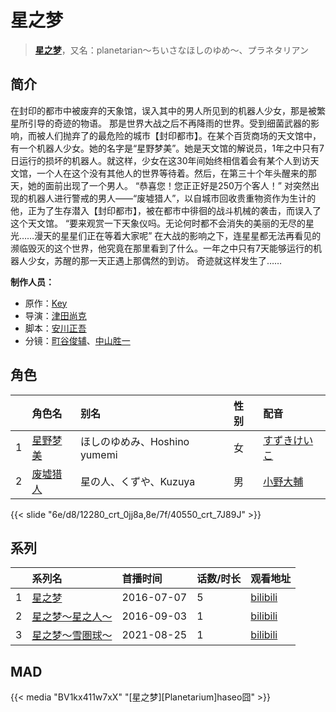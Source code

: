# 星之梦


> <u>**[星之梦](http://bgm.tv/subject/176518)**</u>，又名：planetarian～ちいさなほしのゆめ～、プラネタリアン

## 简介


在封印的都市中被废弃的天象馆，误入其中的男人所见到的机器人少女，那是被繁星所引导的奇迹的物语。
那是世界大战之后不再降雨的世界。受到细菌武器的影响，而被人们抛弃了的最危险的城市【封印都市】。在某个百货商场的天文馆中，有一个机器人少女。她的名字是“星野梦美”。她是天文馆的解说员，1年之中只有7日运行的损坏的机器人。就这样，少女在这30年间始终相信着会有某个人到访天文馆，一个人在这个没有其他人的世界等待着。然后，在第三十个年头醒来的那天，她的面前出现了一个男人。
“恭喜您！您正正好是250万个客人！”
对突然出现的机器人进行警戒的男人——“废墟猎人”，以自城市回收贵重物资作为生计的他，正为了生存潜入【封印都市】，被在都市中徘徊的战斗机械的袭击，而误入了这个天文馆。
“要来观赏一下天象仪吗。无论何时都不会消失的美丽的无尽的星光……漫天的星星们正在等着大家呢”
在大战的影响之下，连星星都无法再看见的濒临毁灭的这个世界，他究竟在那里看到了什么。一年之中只有7天能够运行的机器人少女，苏醒的那一天正遇上那偶然的到访。
奇迹就这样发生了……

**制作人员：**
- 原作：[Key](http://bgm.tv/person/47)
- 导演：[津田尚克](http://bgm.tv/person/9095)
- 脚本：[安川正吾](http://bgm.tv/person/10229)
- 分镜：[町谷俊辅](http://bgm.tv/person/21169)、[中山胜一](http://bgm.tv/person/2764)

## 角色

|     |   角色名   |   别名  | 性别 |  配音  |
|:--- |:------  |:----      |:---  |:--   |
| 1 | [星野梦美](http://bgm.tv/character/12280) | ほしのゆめみ、Hoshino yumemi | 女 | [すずきけいこ](http://bgm.tv/person/6275) |
| 2 | [废墟猎人](http://bgm.tv/character/40550) | 星の人、くずや、Kuzuya | 男 | [小野大輔](http://bgm.tv/person/4456) |

{{< slide "6e/d8/12280_crt_0jj8a,8e/7f/40550_crt_7J89J" >}}

## 系列

|     |   系列名   |   首播时间  | 话数/时长  | 观看地址 |
|:---  |:------    |:----      |:---       |:---  |
| 1 |[星之梦](https://bgm.tv/subject/176518)| 2016-07-07 | 5 | [bilibili](https://www.bilibili.com/bangumi/play/ep90842)  |
| 2 |[星之梦～星之人～](https://bgm.tv/subject/178884)| 2016-09-03 | 1 | [bilibili](https://www.bilibili.com/bangumi/play/ep102180)  |
| 3 |[星之梦～雪圏球～](https://bgm.tv/subject/295090)| 2021-08-25 | 1 | [bilibili](https://www.bilibili.com/bangumi/play/ep415972)  |


## MAD

{{< media  "BV1kx411w7xX" 
"[星之梦][Planetarium]haseo囧" >}}
